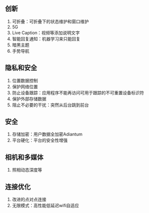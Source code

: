## 创新

1. 可折叠：可折叠下的状态维护和窗口维护
2. 5G
3. Live Caption：视频等添加说明文字
4. 智能回复通知：机器学习来只能回复
5. 暗黑主题
6. 手势导航



## 隐私和安全

1. 位置数据控制
2. 保护网络位置
3. 防止设备跟踪：应用程序不能再访问可用于跟踪的不可重置设备标识符
4. 保护外部存储数据
5. 阻止不必要的干扰：突然从后台跳到前台



## 安全

1. 存储加密：用户数据全加密Adiantum
2. 平台硬化：平台的安全性增强



## 相机和多媒体

1. 照相动态深度等



## 连接优化

1. 改进的点对点连接
2. 无限模式：高性能低延迟wifi自适应


